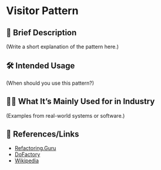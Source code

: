 # Visitor Pattern

## 📝 Brief Description
(Write a short explanation of the pattern here.)

## 🛠 Intended Usage
(When should you use this pattern?)

## 🧑‍💼 What It’s Mainly Used for in Industry
(Examples from real-world systems or software.)

## 🔗 References/Links
- [Refactoring.Guru](https://refactoring.guru/design-patterns/visitor)
- [DoFactory](https://www.dofactory.com/net/visitor-design-pattern)
- [Wikipedia](https://en.wikipedia.org/wiki/Visitor_pattern)
